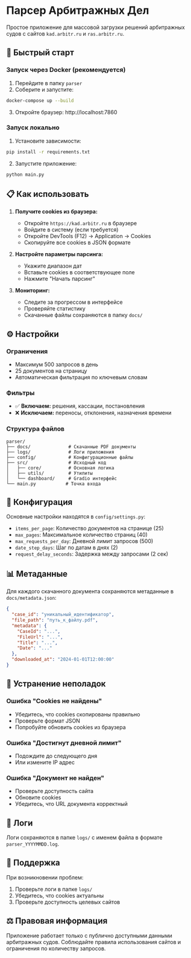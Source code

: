 # Парсер Арбитражных Дел

Простое приложение для массовой загрузки решений арбитражных судов с сайтов `kad.arbitr.ru` и `ras.arbitr.ru`.

## 🚀 Быстрый старт

### Запуск через Docker (рекомендуется)

1. Перейдите в папку `parser`
2. Соберите и запустите:
```bash
docker-compose up --build
```
3. Откройте браузер: http://localhost:7860

### Запуск локально

1. Установите зависимости:
```bash
pip install -r requirements.txt
```

2. Запустите приложение:
```bash
python main.py
```

## 📋 Как использовать

1. **Получите cookies из браузера:**
   - Откройте `https://kad.arbitr.ru` в браузере
   - Войдите в систему (если требуется)
   - Откройте DevTools (F12) → Application → Cookies
   - Скопируйте все cookies в JSON формате

2. **Настройте параметры парсинга:**
   - Укажите диапазон дат
   - Вставьте cookies в соответствующее поле
   - Нажмите "Начать парсинг"

3. **Мониторинг:**
   - Следите за прогрессом в интерфейсе
   - Проверяйте статистику
   - Скачанные файлы сохраняются в папку `docs/`

## ⚙️ Настройки

### Ограничения
- Максимум 500 запросов в день
- 25 документов на страницу
- Автоматическая фильтрация по ключевым словам

### Фильтры
- ✅ **Включаем:** решения, кассации, постановления
- ❌ **Исключаем:** переносы, отклонения, назначения времени

### Структура файлов
```
parser/
├── docs/              # Скачанные PDF документы
├── logs/              # Логи приложения
├── config/            # Конфигурационные файлы
├── src/               # Исходный код
│   ├── core/          # Основная логика
│   ├── utils/         # Утилиты
│   └── dashboard/     # Gradio интерфейс
└── main.py           # Точка входа
```

## 🔧 Конфигурация

Основные настройки находятся в `config/settings.py`:

- `items_per_page`: Количество документов на странице (25)
- `max_pages`: Максимальное количество страниц (40)
- `max_requests_per_day`: Дневной лимит запросов (500)
- `date_step_days`: Шаг по датам в днях (2)
- `request_delay_seconds`: Задержка между запросами (2 сек)

## 📊 Метаданные

Для каждого скачанного документа сохраняются метаданные в `docs/metadata.json`:

```json
{
  "case_id": "уникальный_идентификатор",
  "file_path": "путь_к_файлу.pdf",
  "metadata": {
    "CaseId": "...",
    "FileUrl": "...",
    "Title": "...",
    "Date": "..."
  },
  "downloaded_at": "2024-01-01T12:00:00"
}
```

## 🐛 Устранение неполадок

### Ошибка "Cookies не найдены"
- Убедитесь, что cookies скопированы правильно
- Проверьте формат JSON
- Попробуйте обновить cookies из браузера

### Ошибка "Достигнут дневной лимит"
- Подождите до следующего дня
- Или измените IP адрес

### Ошибка "Документ не найден"
- Проверьте доступность сайта
- Обновите cookies
- Убедитесь, что URL документа корректный

## 📝 Логи

Логи сохраняются в папке `logs/` с именем файла в формате `parser_YYYYMMDD.log`.

## 🤝 Поддержка

При возникновении проблем:
1. Проверьте логи в папке `logs/`
2. Убедитесь, что cookies актуальны
3. Проверьте доступность целевых сайтов

## ⚖️ Правовая информация

Приложение работает только с публично доступными данными арбитражных судов. Соблюдайте правила использования сайтов и ограничения по количеству запросов.
